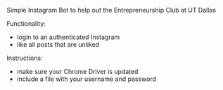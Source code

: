 Simple Instagram Bot to help out the Entrepreneurship Club at UT Dallas 

Functionality: 
  - login to an authenticated Instagram
  - like all posts that are unliked

Instructions:
  - make sure your Chrome Driver is updated
  - include a file with your username and password 